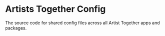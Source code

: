 # Artists Together Config

The source code for shared config files across all Artist Together apps and packages.
